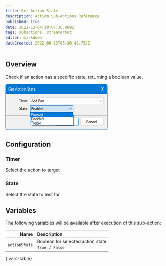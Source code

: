 ```yaml
---
title: Get Action State
description: Action Sub-Actions Reference
published: true
date: 2022-12-04T19:07:30.868Z
tags: subactions, streamerbot
editor: markdown
dateCreated: 2022-06-13T03:36:48.752Z
---
```


## Overview
Check if an action has a specific state, returning a boolean value.

![get-action-state.png](/get-action-state/get-action-state.png)

## Configuration
### Timer
Select the action to target

### State
Select the state to test for.

## Variables

The following variables will be available after execution of this sub-action:

Name | Description
----:|:------------
| `actionState` | Boolean for selected action state <br> `True / False`
{.vars-table}